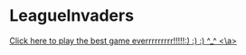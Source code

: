 # LeagueInvaders
<a href = "https://github.com/GITHUBSARIKA/LeagueInvaders/blob/master/Coolness.jar?raw=true">
Click here to play the best game everrrrrrrrr!!!!!:) :) :) ^_^
  <\a>
